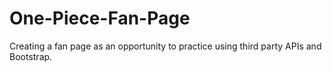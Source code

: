 # One-Piece-Fan-Page
Creating a fan page as an opportunity to practice using third party APIs and Bootstrap. 
